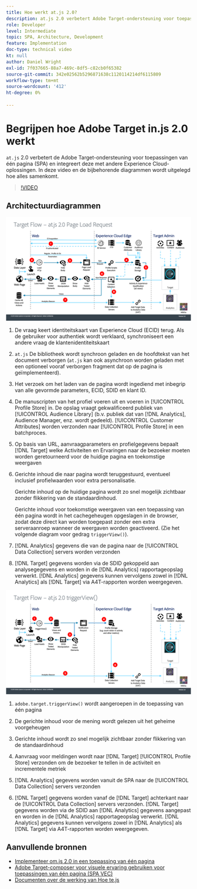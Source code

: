 ```yaml
---
title: Hoe werkt at.js 2.0?
description: at.js 2.0 verbetert Adobe Target-ondersteuning voor toepassingen van één pagina (SPA) en integreert deze met andere Experience Cloud-oplossingen. In deze video en de bijbehorende diagrammen wordt uitgelegd hoe alles samenkomt.
role: Developer
level: Intermediate
topic: SPA, Architecture, Development
feature: Implementation
doc-type: technical video
kt: null
author: Daniel Wright
exl-id: 7f037665-88a7-469c-8df5-c82cb0f65382
source-git-commit: 342e02562b5296871638c1120114214df6115809
workflow-type: tm+mt
source-wordcount: '412'
ht-degree: 0%

---
```


# Begrijpen hoe Adobe Target in.js 2.0 werkt

`at.js` 2.0 verbetert de Adobe Target-ondersteuning voor toepassingen van één pagina (SPA) en integreert deze met andere Experience Cloud-oplossingen. In deze video en de bijbehorende diagrammen wordt uitgelegd hoe alles samenkomt.

>[!VIDEO](https://video.tv.adobe.com/v/26250?quality=12)

## Architectuurdiagrammen

![gedrag at.js 2.0 bij het laden van de pagina](assets/pageload.png)

1. De vraag keert identiteitskaart van Experience Cloud (ECID) terug. Als de gebruiker voor authentiek wordt verklaard, synchroniseert een andere vraag de klantenidentiteitskaart

1. `at.js` De bibliotheek wordt synchroon geladen en de hoofdtekst van het document verborgen (`at.js` kan ook asynchroon worden geladen met een optioneel vooraf verborgen fragment dat op de pagina is geïmplementeerd).

1. Het verzoek om het laden van de pagina wordt ingediend met inbegrip van alle gevormde parameters, ECID, SDID en klant ID.

1. De manuscripten van het profiel voeren uit en voeren in [!UICONTROL Profile Store] in. De opslag vraagt gekwalificeerd publiek van [!UICONTROL Audience Library] (b.v. publiek dat van [!DNL Analytics], Audience Manager, enz. wordt gedeeld). [!UICONTROL Customer Attributes] worden verzonden naar  [!UICONTROL Profile Store] in een batchproces.
1. Op basis van URL, aanvraagparameters en profielgegevens bepaalt [!DNL Target] welke Activiteiten en Ervaringen naar de bezoeker moeten worden geretourneerd voor de huidige pagina en toekomstige weergaven

1. Gerichte inhoud die naar pagina wordt teruggestuurd, eventueel inclusief profielwaarden voor extra personalisatie.

   Gerichte inhoud op de huidige pagina wordt zo snel mogelijk zichtbaar zonder flikkering van de standaardinhoud.

   Gerichte inhoud voor toekomstige weergaven van een toepassing van één pagina wordt in het cachegeheugen opgeslagen in de browser, zodat deze direct kan worden toegepast zonder een extra serveraanroep wanneer de weergaven worden geactiveerd. (Zie het volgende diagram voor gedrag `triggerView()`).

1. [!DNL Analytics] gegevens die van de pagina naar de  [!UICONTROL Data Collection] servers worden verzonden
1. [!DNL Target] gegevens worden via de SDID gekoppeld aan analysegegevens en worden in de  [!DNL Analytics] rapportageopslag verwerkt. [!DNL Analytics] gegevens kunnen vervolgens zowel in  [!DNL Analytics] als  [!DNL Target] via A4T-rapporten worden weergegeven.

![at.js 2.0 gedrag wanneer de triggerView() functie wordt gebruikt](assets/triggerview.png)

1. `adobe.target.triggerView()` wordt aangeroepen in de toepassing van één pagina
1. De gerichte inhoud voor de mening wordt gelezen uit het geheime voorgeheugen

1. Gerichte inhoud wordt zo snel mogelijk zichtbaar zonder flikkering van de standaardinhoud

1. Aanvraag voor meldingen wordt naar [!DNL Target] [!UICONTROL Profile Store] verzonden om de bezoeker te tellen in de activiteit en incrementele metriek
1. [!DNL Analytics] gegevens worden vanuit de SPA naar de  [!UICONTROL Data Collection] servers verzonden

1. [!DNL Target] gegevens worden vanaf de  [!DNL Target] achterkant naar de  [!UICONTROL Data Collection] servers verzonden. [!DNL Target] gegevens worden via de SDID aan  [!DNL Analytics] gegevens aangepast en worden in de  [!DNL Analytics] rapportageopslag verwerkt. [!DNL Analytics] gegevens kunnen vervolgens zowel in  [!DNL Analytics] als  [!DNL Target] via A4T-rapporten worden weergegeven.

## Aanvullende bronnen

* [Implementeer om.js 2.0 in een toepassing van één pagina](implement-atjs-20-in-a-single-page-application.md)
* [Adobe Target-composer voor visuele ervaring gebruiken voor toepassingen van één pagina (SPA VEC)](../experiences/use-the-visual-experience-composer-for-single-page-applications.md)
* [Documenten over de werking van Hoe te.js](https://experienceleague.adobe.com/docs/target/using/implement-target/client-side/at-js-implementation/at-js/how-atjs-works.html?lang=en)

